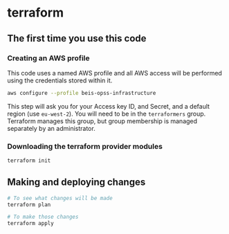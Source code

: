 # terraform

## The first time you use this code

### Creating an AWS profile

This code uses a named AWS profile and all AWS access will be performed using the credentials stored within it.

```sh
aws configure --profile beis-opss-infrastructure
```

This step will ask you for your Access key ID, and Secret, and a default region (use `eu-west-2`). You will need to be in the `terraformers` group. Terraform manages this group, but group membership is managed separately by an administrator.

### Downloading the terraform provider modules

```sh
terraform init
```

## Making and deploying changes

```sh
# To see what changes will be made
terraform plan

# To make those changes
terraform apply
```
